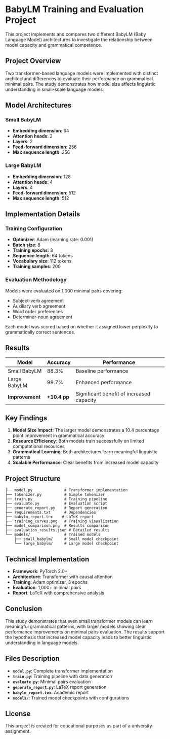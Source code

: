 # BabyLM Training and Evaluation Project

This project implements and compares two different BabyLM (Baby Language Model) architectures to investigate the relationship between model capacity and grammatical competence.

## Project Overview

Two transformer-based language models were implemented with distinct architectural differences to evaluate their performance on grammatical minimal pairs. The study demonstrates how model size affects linguistic understanding in small-scale language models.

## Model Architectures

### Small BabyLM
- **Embedding dimension**: 64
- **Attention heads**: 2
- **Layers**: 2
- **Feed-forward dimension**: 256
- **Max sequence length**: 256

### Large BabyLM
- **Embedding dimension**: 128
- **Attention heads**: 4
- **Layers**: 4
- **Feed-forward dimension**: 512
- **Max sequence length**: 512

## Implementation Details

### Training Configuration
- **Optimizer**: Adam (learning rate: 0.001)
- **Batch size**: 8
- **Training epochs**: 3
- **Sequence length**: 64 tokens
- **Vocabulary size**: 112 tokens
- **Training samples**: 200

### Evaluation Methodology
Models were evaluated on 1,000 minimal pairs covering:
- Subject-verb agreement
- Auxiliary verb agreement
- Word order preferences
- Determiner-noun agreement

Each model was scored based on whether it assigned lower perplexity to grammatically correct sentences.

## Results

| Model | Accuracy | Performance |
|-------|----------|-------------|
| Small BabyLM | 88.3% | Baseline performance |
| Large BabyLM | 98.7% | Enhanced performance |
| **Improvement** | **+10.4 pp** | Significant benefit of increased capacity |

## Key Findings

1. **Model Size Impact**: The larger model demonstrates a 10.4 percentage point improvement in grammatical accuracy
2. **Resource Efficiency**: Both models train successfully on limited computational resources
3. **Grammatical Learning**: Both architectures learn meaningful linguistic patterns
4. **Scalable Performance**: Clear benefits from increased model capacity

## Project Structure

```
├── model.py              # Transformer implementation
├── tokenizer.py          # Simple tokenizer
├── train.py              # Training pipeline
├── evaluate.py           # Evaluation script
├── generate_report.py    # Report generation
├── requirements.txt      # Dependencies
├── babylm_report.tex    # LaTeX report
├── training_curves.png   # Training visualization
├── model_comparison.png  # Results comparison
├── evaluation_results.json # Detailed results
└── models/               # Trained models
    ├── small_babylm/     # Small model checkpoint
    └── large_babylm/     # Large model checkpoint
```

## Technical Implementation

- **Framework**: PyTorch 2.0+
- **Architecture**: Transformer with causal attention
- **Training**: Adam optimizer, 3 epochs
- **Evaluation**: 1,000+ minimal pairs
- **Report**: LaTeX with comprehensive analysis

## Conclusion

This study demonstrates that even small transformer models can learn meaningful grammatical patterns, with larger models showing clear performance improvements on minimal pairs evaluation. The results support the hypothesis that increased model capacity leads to better linguistic understanding in language models.

## Files Description

- **`model.py`**: Complete transformer implementation
- **`train.py`**: Training pipeline with data generation
- **`evaluate.py`**: Minimal pairs evaluation
- **`generate_report.py`**: LaTeX report generation
- **`babylm_report.tex`**: Academic report
- **`models/`**: Trained model checkpoints with configurations

## License

This project is created for educational purposes as part of a university assignment. 
